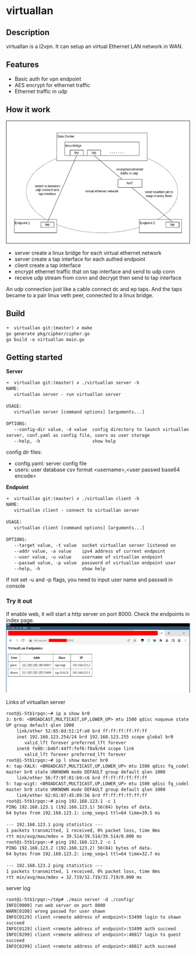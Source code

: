 # virtuallan
## Description
virtuallan is a l2vpn. It can setup an virtual Ethernet LAN network in WAN.

## Features
* Basic auth for vpn endpoint
* AES encrypt for ethernet traffic
* Ethernet traffic in udp

## How it work
![architecture](./docs/statics/architecture.png)
* server create a linux bridge for each virtual ethernet network
* server create a tap interface for each authed endpoint
* client create a tap interface
* encrypt ethernet traffic that on tap interface and send to udp conn
* receive udp stream from conn and decrypt then send to tap interface

An udp connection just like a cable connect dc and ep taps. And the taps became to a pair linux veth peer, connected to a linux bridge.

## Build

```
➜  virtuallan git:(master) ✗ make
go generate pkg/cipher/cipher.go
go build -o virtuallan main.go
```

## Getting started

**Server**
```
➜  virtuallan git:(master) ✗ ./virtuallan server -h
NAME:
   virtuallan server - run virtuallan server

USAGE:
   virtuallan server [command options] [arguments...]

OPTIONS:
   --config-dir value, -d value  config directory to launch virtuallan server, conf.yaml as config file, users as user storage
   --help, -h                    show help
```

config dir files:
* config.yaml: server config file
* users: user database csv format \<username>,\<user passwd base64 encode>

**Endpoint**
```
➜  virtuallan git:(master) ✗ ./virtuallan client -h
NAME:
   virtuallan client - connect to virtuallan server

USAGE:
   virtuallan client [command options] [arguments...]

OPTIONS:
   --target value, -t value  socket virtuallan server listened on
   --addr value, -a value    ipv4 address of current endpoint
   --user value, -u value    username of virtuallan endpoint
   --passwd value, -p value  password of virtuallan endpoint user
   --help, -h                show help
```

If not set -u and -p flags, you need to input user name and passwd in console

### Try it out

If enable web, it will start a http server on port 8000. Check the endpoints in index page.
![monitor](./docs/statics/endpoints.png)

Links of virtuallan server
```
root@i-5tb1rpqn:~# ip a show br0
3: br0: <BROADCAST,MULTICAST,UP,LOWER_UP> mtu 1500 qdisc noqueue state UP group default qlen 1000
    link/ether 52:85:8d:51:1f:e0 brd ff:ff:ff:ff:ff:ff
    inet 192.168.123.254/24 brd 192.168.123.255 scope global br0
       valid_lft forever preferred_lft forever
    inet6 fe80::b46f:44ff:fef6:f8a9/64 scope link 
       valid_lft forever preferred_lft forever
root@i-5tb1rpqn:~# ip l show master br0
4: tap-XALX: <BROADCAST,MULTICAST,UP,LOWER_UP> mtu 1500 qdisc fq_codel master br0 state UNKNOWN mode DEFAULT group default qlen 1000
    link/ether 56:f7:9f:01:b9:c6 brd ff:ff:ff:ff:ff:ff
5: tap-wigt: <BROADCAST,MULTICAST,UP,LOWER_UP> mtu 1500 qdisc fq_codel master br0 state UNKNOWN mode DEFAULT group default qlen 1000
    link/ether 62:01:07:45:89:56 brd ff:ff:ff:ff:ff:ff
root@i-5tb1rpqn:~# ping 192.168.123.1 -c 1
PING 192.168.123.1 (192.168.123.1) 56(84) bytes of data.
64 bytes from 192.168.123.1: icmp_seq=1 ttl=64 time=39.5 ms

--- 192.168.123.1 ping statistics ---
1 packets transmitted, 1 received, 0% packet loss, time 0ms
rtt min/avg/max/mdev = 39.514/39.514/39.514/0.000 ms
root@i-5tb1rpqn:~# ping 192.168.123.2 -c 1
PING 192.168.123.2 (192.168.123.2) 56(84) bytes of data.
64 bytes from 192.168.123.2: icmp_seq=1 ttl=64 time=32.7 ms

--- 192.168.123.2 ping statistics ---
1 packets transmitted, 1 received, 0% packet loss, time 0ms
rtt min/avg/max/mdev = 32.719/32.719/32.719/0.000 ms
```

server log
```
root@i-5tb1rpqn:~/tmp# ./main server -d ./config/
INFO[0000] run web server on port 8000                  
WARN[0108] wrong passwd for user shawn                  
INFO[0129] client <remote address of endpoint>:53499 login to shawn succeed 
INFO[0129] client <remote address of endpoint>:53499 auth succeed    
INFO[0299] client <remote address of endpoint>:40817 login to guest succeed 
INFO[0299] client <remote address of endpoint>:40817 auth succeed
```